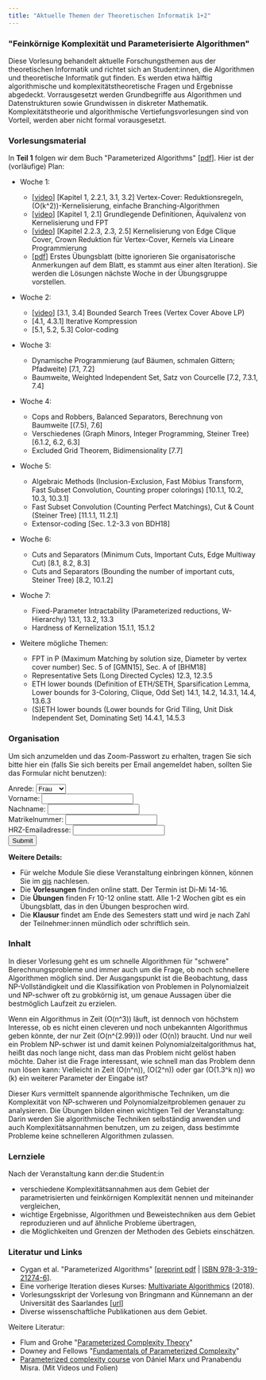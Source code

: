 ```yaml
---
title: "Aktuelle Themen der Theoretischen Informatik 1+2"
---
```

### "Feinkörnige Komplexität und Parameterisierte Algorithmen"
Diese Vorlesung behandelt aktuelle Forschungsthemen aus der theoretischen Informatik und richtet sich an Student:innen, die Algorithmen und theoretische Informatik gut finden.
Es werden etwa hälftig algorithmische und komplexitätstheoretische Fragen und Ergebnisse abgedeckt.
Vorrausgesetzt werden Grundbegriffe aus Algorithmen und Datenstrukturen sowie Grundwissen in diskreter Mathematik. Komplexitätstheorie und algorithmische Vertiefungsvorlesungen sind von Vorteil, werden aber nicht formal vorausgesetzt.

### Vorlesungsmaterial

In **Teil 1** folgen wir dem Buch "Parameterized Algorithms" [[pdf](https://www.mimuw.edu.pl/~malcin/book/parameterized-algorithms.pdf)].
Hier ist der (vorläufige) Plan:

- Woche 1:
  - [[video](/teaching/winter20/ati/01-VertexCover.mp4)] [Kapitel 1, 2.2.1, 3.1, 3.2] Vertex-Cover: Reduktionsregeln, \(O(k^2)\)-Kernelisierung, einfache Branching-Algorithmen 
  - [[video](/teaching/winter20/ati/02-Definitionen.mp4)] [Kapitel 1, 2.1] Grundlegende Definitionen, Äquivalenz von Kernelisierung und FPT
  - [[video](/teaching/winter20/ati/03-Kernels.mp4)] [Kapitel 2.2.3, 2.3, 2.5] Kernelisierung von Edge Clique Cover, Crown Reduktion für Vertex-Cover, Kernels via Lineare Programmierung
  - [[pdf](https://www.mpi-inf.mpg.de/fileadmin/inf/d1/teaching/winter18/MultivariateAlgorithmics/Assignment01.pdf)] Erstes Übungsblatt (bitte ignorieren Sie organisatorische Anmerkungen auf dem Blatt, es stammt aus einer alten Iteration). Sie werden die Lösungen nächste Woche in der Übungsgruppe vorstellen.

- Woche 2:
  - [[video](/teaching/winter20/ati/04-BoundedSearchTrees.mp4)] [3.1, 3.4] Bounded Search Trees (Vertex Cover Above LP)
  - [4.1, 4.3.1] Iterative Kompression 
  - [5.1, 5.2, 5.3] Color-coding

- Woche 3:
  - Dynamische Programmierung (auf Bäumen, schmalen Gittern; Pfadweite) [7.1, 7.2]
  - Baumweite, Weighted Independent Set, Satz von Courcelle [7.2, 7.3.1, 7.4]

- Woche 4:
  - Cops and Robbers, Balanced Separators, Berechnung von Baumweite [(7.5), 7.6]
  - Verschiedenes (Graph Minors, Integer Programming, Steiner Tree)	[6.1.2, 6.2, 6.3]
  - Excluded Grid Theorem, Bidimensionality	[7.7]

- Woche 5:
  - Algebraic Methods (Inclusion-Exclusion, Fast Möbius Transform, Fast Subset Convolution, Counting proper colorings)	[10.1.1, 10.2, 10.3, 10.3.1]
  - Fast Subset Convolution (Counting Perfect Matchings), Cut & Count (Steiner Tree)	[11.1.1, 11.2.1]
  - Extensor-coding [Sec. 1.2-3.3 von BDH18]

- Woche 6:
  - Cuts and Separators (Minimum Cuts, Important Cuts, Edge Multiway Cut)	[8.1, 8.2, 8.3]
  - Cuts and Separators (Bounding the number of important cuts, Steiner Tree) [8.2, 10.1.2]

- Woche 7:
  - Fixed-Parameter Intractability (Parameterized reductions, W-Hierarchy)	13.1, 13.2, 13.3
  - Hardness of Kernelization	15.1.1, 15.1.2

- Weitere mögliche Themen:
  - FPT in P (Maximum Matching by solution size, Diameter by vertex cover number)	Sec. 5 of [GMN15], Sec. A of [BHM18]
  - Representative Sets (Long Directed Cycles)	12.3, 12.3.5
  - ETH lower bounds (Definition of ETH/SETH, Sparsification Lemma, Lower bounds for 3-Coloring, Clique, Odd Set)	14.1, 14.2, 14.3.1, 14.4, 13.6.3
  - (S)ETH lower bounds (Lower bounds for Grid Tiling, Unit Disk Independent Set, Dominating Set)	14.4.1, 14.5.3

### Organisation

Um sich anzumelden und das Zoom-Passwort zu erhalten, tragen Sie sich bitte hier ein (falls Sie sich bereits per Email angemeldet haben, sollten Sie das Formular nicht benutzen):
<form action='https://api.tcs.uni-frankfurt.de/register' method='POST'>
    Anrede:
    <select name='anrede'>
      <option value='Frau'>Frau</option>
      <option value='Herr'>Herr</option>
      <option value='Divers'>Divers</option>
    </select>
    <br>
    Vorname: <input name='vorname'>
    <br>
    Nachname: <input name='nachname'>
    <br>
    Matrikelnummer: <input name='mtknr'>
    <br>
    HRZ-Emailadresse: <input name='mail'>
    <br>
    <input type='submit'>
</form>

**Weitere Details:**

- Für welche Module Sie diese Veranstaltung einbringen können, können Sie im [qis](https://qis.server.uni-frankfurt.de/qisserver/rds?state=verpublish&status=init&vmfile=no&publishid=301071&moduleCall=webInfo&publishConfFile=webInfo&publishSubDir=veranstaltung) nachlesen.
- Die **Vorlesungen** finden online statt. Der Termin ist Di-Mi 14-16.
- Die **Übungen** finden Fr 10-12 online statt. Alle 1-2 Wochen gibt es ein Übungsblatt, das in den Übungen besprochen wird.
- Die **Klausur** findet am Ende des Semesters statt und wird je nach Zahl der Teilnehmer:innen mündlich oder schriftlich sein.


### Inhalt

In dieser Vorlesung geht es um schnelle Algorithmen für "schwere" Berechnungsprobleme und immer auch um die Frage, ob noch schnellere Algorithmen möglich sind.
Der Ausgangspunkt ist die Beobachtung, dass NP-Vollständigkeit und die Klassifikation von Problemen in Polynomialzeit und NP-schwer oft zu grobkörnig ist, um genaue Aussagen über die bestmöglich Laufzeit zu erzielen.

Wenn ein Algorithmus in Zeit \(O(n^3)\) läuft, ist dennoch von höchstem Interesse, ob es nicht einen cleveren und noch unbekannten Algorithmus geben könnte, der nur Zeit \(O(n^{2.99})\) oder \(O(n)\) braucht.
Und nur weil ein Problem NP-schwer ist und damit keinen Polynomialzeitalgorithmus hat, heißt das noch lange nicht, dass man das Problem nicht gelöst haben möchte. Daher ist die Frage interessant, wie schnell man das Problem denn nun lösen kann: Vielleicht in Zeit \(O(n^n)\), \(O(2^n)\) oder gar \(O(1.3^k n)\) wo \(k\) ein weiterer Parameter der Eingabe ist?

Dieser Kurs vermittelt spannende algorithmische Techniken, um die Komplexität von NP-schweren und Polynomialzeitproblemen genauer zu analysieren.
Die Übungen bilden einen wichtigen Teil der Veranstaltung: Darin werden Sie algorithmische Techniken selbständig anwenden und auch Komplexitätsannahmen benutzen, um zu zeigen, dass bestimmte Probleme keine schnelleren Algorithmen zulassen.


### Lernziele

Nach der Veranstaltung kann der:die Student:in

- verschiedene Komplexitätsannahmen aus dem Gebiet der parametrisierten und feinkörnigen Komplexität nennen und miteinander vergleichen,
- wichtige Ergebnisse, Algorithmen und Beweistechniken aus dem Gebiet reproduzieren und auf ähnliche Probleme übertragen,
- die Möglichkeiten und Grenzen der Methoden des Gebiets einschätzen.

### Literatur und Links

- Cygan et al. "Parameterized Algorithms" [[preprint pdf](https://www.mimuw.edu.pl/~malcin/book/parameterized-algorithms.pdf) | [ISBN 978-3-319-21274-6](https://dblp.org/rec/html/books/sp/CyganFKLMPPS15)].
- Eine vorherige Iteration dieses Kurses: [Multivariate Algorithmics](https://bit.ly/MulAlg18) (2018).
- Vorlesungsskript der Vorlesung von Bringmann and Künnemann an der Universität des Saarlandes [[url](https://www.mpi-inf.mpg.de/departments/algorithms-complexity/teaching/summer19/fine-complexity/)]
- Diverse wissenschaftliche Publikationen aus dem Gebiet.

Weitere Literatur:

- Flum and Grohe "[Parameterized Complexity Theory](https://www.springer.com/de/book/9783540299523)"
- Downey and Fellows "[Fundamentals of Parameterized Complexity](https://www.springer.com/de/book/9781447155584)"
- [Parameterized complexity course](https://www.mpi-inf.mpg.de/departments/algorithms-complexity/teaching/summer20/parameterized-algorithms) von Dániel Marx und Pranabendu Misra. (Mit Videos und Folien)